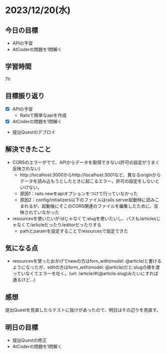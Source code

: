 # 2023/12/20(水)

## 今日の目標
* APIの予習
* AtCoderの問題を1問解く

## 学習時間
7h

## 目標振り返り
* [x] APIの予習
  * Railsで簡単なapiを作成
* [x] AtCoderの問題を1問解く
* 提出Questのデプロイ

## 解決できたこと
- CORSのエラーがでて、APIからデータを取得できない(許可の設定がうまく反映されない)
  - http://localhost:3000からhttp://localhost:3001など、異なるoriginからデータを読み込もうとしたときに起こるエラー。許可の設定をしないといけない。
  - 原因1：rails newをapiオプションをつけて行っていなかった
  - 原因2：config/initializers以下のファイルはrails server起動時に読みこまれるが、起動後にそこのCORS関連のファイルを編集したために、反映されていなかった
- resourcesを使いたいが:idじゃなくて:slugを使いたいし、パスも/articlesじゃなくて/articleだったり/editorだったりする
  -  pathとparamを設定することでresourcesで設定できた

## 気になる点
- resourcesを使ったおかげでnewの方はforn_with(model: @article)と書けるようになったが、editの方はform_with(model: @article)だと:slugの値を渡っていなくてエラーを吐く。(url: /article/#{@article.slug}みたいにすれば通るけど...)

## 感想
提出Questを見直したらテストに抜けがあったので、明日はその辺りを見直す。

## 明日の目標
* 提出Questの修正
* AtCoderの問題を1問解く
